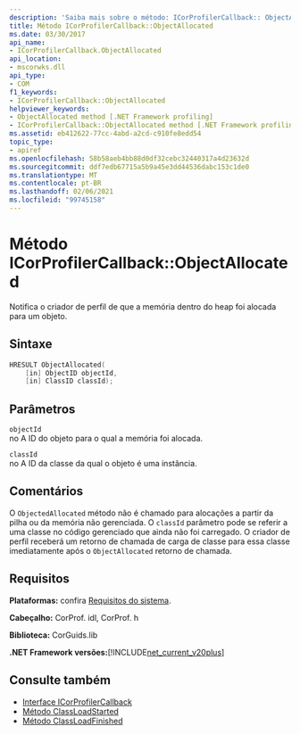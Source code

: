 ```yaml
---
description: 'Saiba mais sobre o método: ICorProfilerCallback:: ObjectAllocated'
title: Método ICorProfilerCallback::ObjectAllocated
ms.date: 03/30/2017
api_name:
- ICorProfilerCallback.ObjectAllocated
api_location:
- mscorwks.dll
api_type:
- COM
f1_keywords:
- ICorProfilerCallback::ObjectAllocated
helpviewer_keywords:
- ObjectAllocated method [.NET Framework profiling]
- ICorProfilerCallback::ObjectAllocated method [.NET Framework profiling]
ms.assetid: eb412622-77cc-4abd-a2cd-c910fe8edd54
topic_type:
- apiref
ms.openlocfilehash: 58b58aeb4bb88d0df32cebc32440317a4d23632d
ms.sourcegitcommit: ddf7edb67715a5b9a45e3dd44536dabc153c1de0
ms.translationtype: MT
ms.contentlocale: pt-BR
ms.lasthandoff: 02/06/2021
ms.locfileid: "99745158"
---
```

# <a name="icorprofilercallbackobjectallocated-method"></a>Método ICorProfilerCallback::ObjectAllocated

Notifica o criador de perfil de que a memória dentro do heap foi alocada para um objeto.  
  
## <a name="syntax"></a>Sintaxe  
  
```cpp  
HRESULT ObjectAllocated(  
    [in] ObjectID objectId,  
    [in] ClassID classId);  
```  
  
## <a name="parameters"></a>Parâmetros  

 `objectId`  
 no A ID do objeto para o qual a memória foi alocada.  
  
 `classId`  
 no A ID da classe da qual o objeto é uma instância.  
  
## <a name="remarks"></a>Comentários  

 O `ObjectedAllocated` método não é chamado para alocações a partir da pilha ou da memória não gerenciada. O `classId` parâmetro pode se referir a uma classe no código gerenciado que ainda não foi carregado. O criador de perfil receberá um retorno de chamada de carga de classe para essa classe imediatamente após o `ObjectAllocated` retorno de chamada.  
  
## <a name="requirements"></a>Requisitos  

 **Plataformas:** confira [Requisitos do sistema](../../get-started/system-requirements.md).  
  
 **Cabeçalho:** CorProf. idl, CorProf. h  
  
 **Biblioteca:** CorGuids.lib  
  
 **.NET Framework versões:**[!INCLUDE[net_current_v20plus](../../../../includes/net-current-v20plus-md.md)]  
  
## <a name="see-also"></a>Consulte também

- [Interface ICorProfilerCallback](icorprofilercallback-interface.md)
- [Método ClassLoadStarted](icorprofilercallback-classloadstarted-method.md)
- [Método ClassLoadFinished](icorprofilercallback-classloadfinished-method.md)
